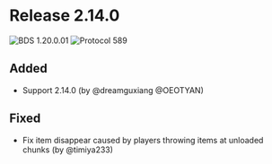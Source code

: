 # Release 2.14.0

![BDS 1.20.0.01](https://img.shields.io/badge/BDS-1.20.0.01-blue?style=for-the-badge) ![Protocol 589](https://img.shields.io/badge/Protocol-589-orange?style=for-the-badge)

## Added

- Support 2.14.0 (by @dreamguxiang @OEOTYAN)

[//]: # (## Changed)

## Fixed

- Fix item disappear caused by players throwing items at unloaded chunks (by @timiya233)